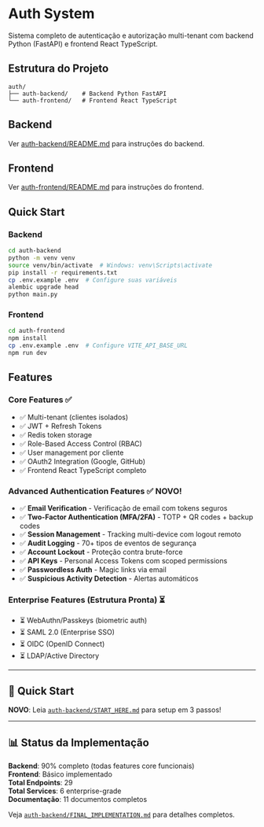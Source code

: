 # Auth System

Sistema completo de autenticação e autorização multi-tenant com backend Python (FastAPI) e frontend React TypeScript.

## Estrutura do Projeto

```
auth/
├── auth-backend/    # Backend Python FastAPI
└── auth-frontend/   # Frontend React TypeScript
```

## Backend

Ver [auth-backend/README.md](auth-backend/README.md) para instruções do backend.

## Frontend

Ver [auth-frontend/README.md](auth-frontend/README.md) para instruções do frontend.

## Quick Start

### Backend

```bash
cd auth-backend
python -m venv venv
source venv/bin/activate  # Windows: venv\Scripts\activate
pip install -r requirements.txt
cp .env.example .env  # Configure suas variáveis
alembic upgrade head
python main.py
```

### Frontend

```bash
cd auth-frontend
npm install
cp .env.example .env  # Configure VITE_API_BASE_URL
npm run dev
```

## Features

### Core Features ✅
- ✅ Multi-tenant (clientes isolados)
- ✅ JWT + Refresh Tokens
- ✅ Redis token storage
- ✅ Role-Based Access Control (RBAC)
- ✅ User management por cliente
- ✅ OAuth2 Integration (Google, GitHub)
- ✅ Frontend React TypeScript completo

### Advanced Authentication Features ✅ NOVO!
- ✅ **Email Verification** - Verificação de email com tokens seguros
- ✅ **Two-Factor Authentication (MFA/2FA)** - TOTP + QR codes + backup codes
- ✅ **Session Management** - Tracking multi-device com logout remoto
- ✅ **Audit Logging** - 70+ tipos de eventos de segurança
- ✅ **Account Lockout** - Proteção contra brute-force
- ✅ **API Keys** - Personal Access Tokens com scoped permissions
- ✅ **Passwordless Auth** - Magic links via email
- ✅ **Suspicious Activity Detection** - Alertas automáticos

### Enterprise Features (Estrutura Pronta) ⏳
- ⏳ WebAuthn/Passkeys (biometric auth)
- ⏳ SAML 2.0 (Enterprise SSO)
- ⏳ OIDC (OpenID Connect)
- ⏳ LDAP/Active Directory

---

## 🚀 Quick Start

**NOVO**: Leia [`auth-backend/START_HERE.md`](auth-backend/START_HERE.md) para setup em 3 passos!

---

## 📊 Status da Implementação

**Backend**: 90% completo (todas features core funcionais)  
**Frontend**: Básico implementado  
**Total Endpoints**: 29  
**Total Services**: 6 enterprise-grade  
**Documentação**: 11 documentos completos

Veja [`auth-backend/FINAL_IMPLEMENTATION.md`](auth-backend/FINAL_IMPLEMENTATION.md) para detalhes completos.


